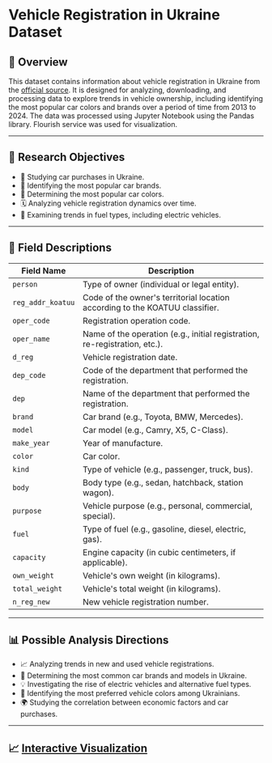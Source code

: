 # Vehicle Registration in Ukraine Dataset

## 📌 Overview

This dataset contains information about vehicle registration in Ukraine from the [official source](https://data.gov.ua/dataset/06779371-308f-42d7-895e-5a39833375f0). It is designed for analyzing, downloading, and processing data to explore trends in vehicle ownership, including identifying the most popular car colors and brands over a period of time from 2013 to 2024. The data was processed using Jupyter Notebook using the Pandas library. Flourish service was used for visualization.

---

## 🎯 Research Objectives

- 🛒 Studying car purchases in Ukraine.
- 🚗 Identifying the most popular car brands.
- 🎨 Determining the most popular car colors.
- 🗓️ Analyzing vehicle registration dynamics over time.
- 🌱 Examining trends in fuel types, including electric vehicles.

---

## 📑 Field Descriptions

| **Field Name**       | **Description**                                                                 |
|--------------------- |------------------------------------------------------------------------------- |
| `person`            | Type of owner (individual or legal entity).                                    |
| `reg_addr_koatuu`   | Code of the owner's territorial location according to the KOATUU classifier.  |
| `oper_code`         | Registration operation code.                                                   |
| `oper_name`         | Name of the operation (e.g., initial registration, re-registration, etc.).    |
| `d_reg`             | Vehicle registration date.                                                     |
| `dep_code`          | Code of the department that performed the registration.                        |
| `dep`               | Name of the department that performed the registration.                        |
| `brand`             | Car brand (e.g., Toyota, BMW, Mercedes).                                       |
| `model`             | Car model (e.g., Camry, X5, C-Class).                                          |
| `make_year`         | Year of manufacture.                                                           |
| `color`             | Car color.                                                                     |
| `kind`              | Type of vehicle (e.g., passenger, truck, bus).                                |
| `body`              | Body type (e.g., sedan, hatchback, station wagon).                            |
| `purpose`           | Vehicle purpose (e.g., personal, commercial, special).                        |
| `fuel`              | Type of fuel (e.g., gasoline, diesel, electric, gas).                         |
| `capacity`          | Engine capacity (in cubic centimeters, if applicable).                        |
| `own_weight`        | Vehicle's own weight (in kilograms).                                           |
| `total_weight`      | Vehicle's total weight (in kilograms).                                         |
| `n_reg_new`         | New vehicle registration number.                                               |

---

## 📊 Possible Analysis Directions

- 📈 Analyzing trends in new and used vehicle registrations.
- 🚗 Determining the most common car brands and models in Ukraine.
- 💡 Investigating the rise of electric vehicles and alternative fuel types.
- 🎨 Identifying the most preferred vehicle colors among Ukrainians.
- 🌍 Studying the correlation between economic factors and car purchases.

---

## 📈 [Interactive Visualization](https://public.flourish.studio/story/2894458/)

